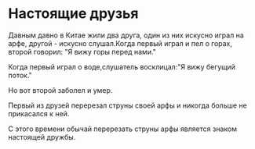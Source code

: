 # Настоящие друзья

Давным давно в Китае жили два друга, один из них искусно играл на арфе, другой - искусно слушал.Когда первый играл и пел о горах, второй говорил: "Я вижу горы перед нами."

Когда первый играл о воде,слушатель восклицал:"Я вижу бегущий поток."

Но вот второй заболел и умер.

Первый из друзей перерезал струны своей арфы и никогда больше не прикасался к ней.

С этого времени обычай перерезать струны арфы является знаком настоящей дружбы.
